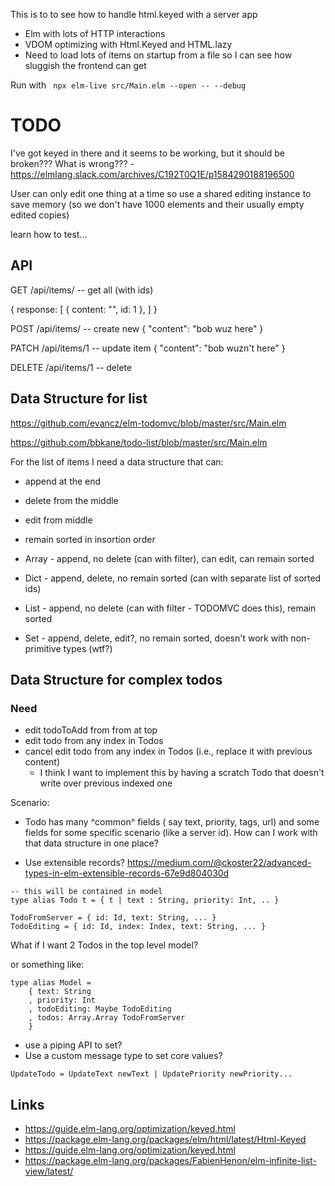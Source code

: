 This is to to see how to handle html.keyed with a server app

- Elm with lots of HTTP interactions
- VDOM optimizing with Html.Keyed and HTML.lazy
- Need to load lots of items on startup from a file so I can see how sluggish the frontend can get

Run with ` npx elm-live src/Main.elm --open -- --debug`

# TODO

I've got keyed in there and it seems to be working, but it should be broken??? What is wrong??? - https://elmlang.slack.com/archives/C192T0Q1E/p1584290188196500

User can only edit one thing at a time so use a shared editing instance to save memory (so we don't have 1000 elements and their usually empty edited copies)

learn how to test...

## API

GET /api/items/  -- get all (with ids)

{
  response: [ { content: "", id: 1 },  ]
}


POST /api/items/ -- create new
{
  "content": "bob wuz here"
}

PATCH /api/items/1 -- update item
{
  "content": "bob wuzn't here"
}

DELETE /api/items/1 -- delete

## Data Structure for list

https://github.com/evancz/elm-todomvc/blob/master/src/Main.elm

https://github.com/bbkane/todo-list/blob/master/src/Main.elm

For the list of items I need a data structure that can:

- append at the end
- delete from the middle
- edit from middle
- remain sorted in insortion order

- Array - append, no delete (can with filter), can edit, can remain sorted
- Dict - append, delete, no remain sorted (can with separate list of sorted ids)
- List - append, no delete (can with filter - TODOMVC does this), remain sorted
- Set - append, delete, edit?, no remain sorted, doesn't work with non-primitive types (wtf?)

## Data Structure for complex todos

### Need
- edit todoToAdd from from at top
- edit todo from any index in Todos
- cancel edit todo from any index in Todos (i.e., replace it with previous content)
  - I think I want to implement this by having a scratch Todo that doesn't write over previous indexed one

Scenario:
- Todo has many ^common^ fields ( say text, priority, tags, url) and some fields for some specific scenario (like a server id). How can I work with that data structure in one place?

- Use extensible records? https://medium.com/@ckoster22/advanced-types-in-elm-extensible-records-67e9d804030d

```
-- this will be contained in model
type alias Todo t = { t | text : String, priority: Int, .. }

TodoFromServer = { id: Id, text: String, ... }
TodoEditing = { id: Id, index: Index, text: String, ... }
```

What if I want 2 Todos in the top level model?

or something like:

```
type alias Model =
    { text: String
    , priority: Int
    , todoEditing: Maybe TodoEditing
    , todos: Array.Array TodoFromServer
    }

```
- use a piping API to set?
- Use a custom message type to set core values?

```
UpdateTodo = UpdateText newText | UpdatePriority newPriority...
```

## Links

- https://guide.elm-lang.org/optimization/keyed.html
- https://package.elm-lang.org/packages/elm/html/latest/Html-Keyed
- https://guide.elm-lang.org/optimization/keyed.html
- https://package.elm-lang.org/packages/FabienHenon/elm-infinite-list-view/latest/


